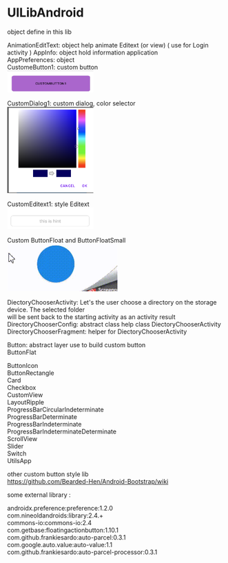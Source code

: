 # UILibAndroid

object define in this lib

AnimationEditText: object help animate Editext (or view) ( use for Login activity )
AppInfo: object hold information application  
AppPreferences: object  
CustomeButton1: custom button  
<img src="https://github.com/azuredragon3000/UILibAndroid/blob/master/image/custombutton1.png" width="200" height="50" />  

CustomDialog1: custom dialog, color selector  
<img src="https://github.com/azuredragon3000/UILibAndroid/blob/master/image/customdialog1.png" width="200" height="200" />  

CustomEditext1: style Editext  
<img src="https://github.com/azuredragon3000/UILibAndroid/blob/master/image/customeditext.png" width="200" height="50" />  

Custom ButtonFloat and ButtonFloatSmall  
![Alt Text](https://github.com/azuredragon3000/UILibAndroid/blob/master/image/flatButton.gif)


DiectoryChooserActivity: Let's the user choose a directory on the storage device. The selected folder  
will be sent back to the starting activity as an activity result  
DirectoryChooserConfig: abstract class help class DiectoryChooserActivity  
DirectoryChooserFragment: helper for DiectoryChooserActivity  
  
Button: abstract layer use to build custom button  
ButtonFlat  

  
ButtonIcon  
ButtonRectangle  
Card  
Checkbox  
CustomView  
LayoutRipple  
ProgressBarCircularIndeterminate  
ProgressBarDeterminate  
ProgressBarIndeterminate  
ProgressBarIndeterminateDeterminate  
ScrollView  
Slider  
Switch  
UtilsApp  
  
  
  
other custom button style lib  
https://github.com/Bearded-Hen/Android-Bootstrap/wiki  

some external library :  
  
androidx.preference:preference:1.2.0  
com.nineoldandroids:library:2.4.+  
commons-io:commons-io:2.4  
com.getbase:floatingactionbutton:1.10.1  
com.github.frankiesardo:auto-parcel:0.3.1  
com.google.auto.value:auto-value:1.1  
com.github.frankiesardo:auto-parcel-processor:0.3.1  
